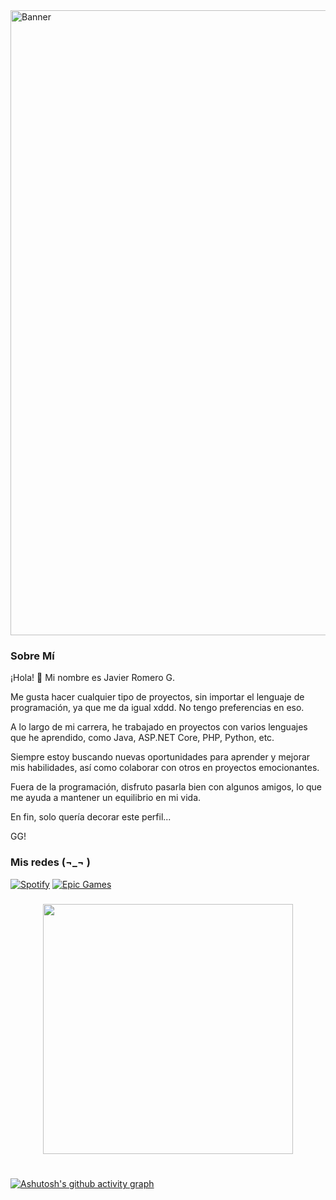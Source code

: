<div>
  <img src="https://static.planetminecraft.com/files/profile_banner/5108661_2.png" style="width: 1000px; height: auto;" alt="Banner" />
</div>



### Sobre Mí


¡Hola! 👋 Mi nombre es Javier Romero G.

Me gusta hacer cualquier tipo de proyectos, sin importar el lenguaje de programación, ya que me da igual xddd. No tengo preferencias en eso.

A lo largo de mi carrera, he trabajado en proyectos con varios lenguajes que he aprendido, como Java, ASP.NET Core, PHP, Python, etc.

Siempre estoy buscando nuevas oportunidades para aprender y mejorar mis habilidades, así como colaborar con otros en proyectos emocionantes.

Fuera de la programación, disfruto pasarla bien con algunos amigos, lo que me ayuda a mantener un equilibrio en mi vida.

En fin, solo quería decorar este perfil...

GG!


###

### Mis redes (¬_¬ )
[![Spotify](https://img.shields.io/badge/Spotify-Playlist-green?logo=spotify)](https://open.spotify.com/playlist/4Z3oJoBIRP2DWHaNylkRo2?si=f9210670999a426b)     [![Epic Games](https://img.shields.io/badge/Epic%20Games-Javi.cr.-blue?logo=epicgames)](https://www.epicgames.com)

###



<div align="center">
  <img src="https://github.com/Anmol-Baranwal/Cool-GIFs-For-GitHub/assets/74038190/7b282ec6-fcc3-4600-90a7-2c3140549f58" width="400">
<br><br>
</div>


###
[![Ashutosh's github activity graph](https://github-readme-activity-graph-fjqz177.vercel.app/graph?username=Javi-CR&theme=Default (cotton candy))](https://github.com/ashutosh00710/github-readme-activity-graph)
